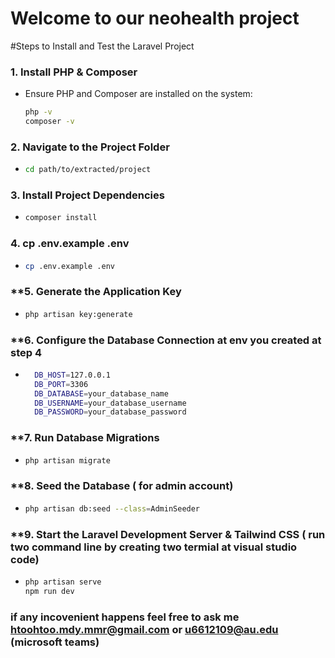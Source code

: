 # Welcome to our neohealth project
#Steps to Install and Test the Laravel Project

### **1. Install PHP & Composer**
- Ensure PHP and Composer are installed on the system:
  ```bash
  php -v
  composer -v

### **2. Navigate to the Project Folder**
- 
  ```bash
  cd path/to/extracted/project

### **3. Install Project Dependencies**
- 
  ```bash
  composer install

### **4. cp .env.example .env**
- 
  ```bash
  cp .env.example .env

### **5. Generate the Application Key
-
  ```bash
  php artisan key:generate

### **6. Configure the Database Connection at env you created at step 4
-
  ```bash
    DB_HOST=127.0.0.1
    DB_PORT=3306
    DB_DATABASE=your_database_name
    DB_USERNAME=your_database_username
    DB_PASSWORD=your_database_password

### **7. Run Database Migrations
-
  ```bash
  php artisan migrate

### **8. Seed the Database ( for admin account)
-
  ```bash
  php artisan db:seed --class=AdminSeeder

### **9. Start the Laravel Development Server & Tailwind CSS ( run two command line by creating two termial at visual studio code)
-
  ```bash
  php artisan serve
  npm run dev
### if any incovenient happens feel free to ask me htoohtoo.mdy.mmr@gmail.com or u6612109@au.edu (microsoft teams)


